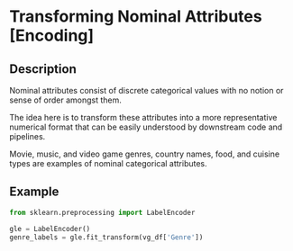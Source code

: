 # Transforming Nominal Attributes [Encoding]

## Description

Nominal attributes consist of discrete categorical values with no notion or sense of order amongst them.

The idea here is to transform these attributes into a more representative numerical format that can be easily understood by downstream code and pipelines.

Movie, music, and video game genres, country names, food, and cuisine types are examples of nominal categorical attributes.

## Example

```python
from sklearn.preprocessing import LabelEncoder

gle = LabelEncoder()
genre_labels = gle.fit_transform(vg_df['Genre'])
```
